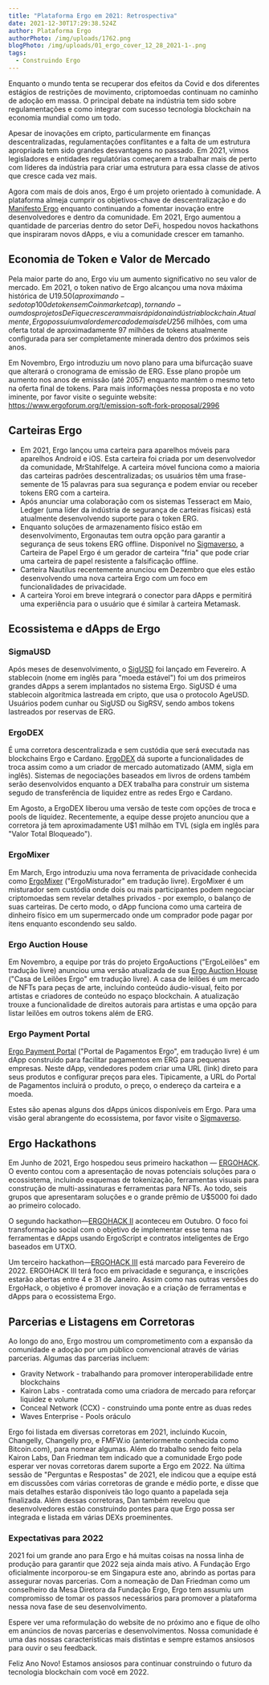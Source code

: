 ```yaml
---
title: "Plataforma Ergo em 2021: Retrospectiva"
date: 2021-12-30T17:29:38.524Z
author: Plataforma Ergo
authorPhoto: /img/uploads/1762.png
blogPhoto: /img/uploads/01_ergo_cover_12_28_2021-1-.png
tags:
  - Construindo Ergo
---
```

<!--StartFragment-->

Enquanto o mundo tenta se recuperar dos efeitos da Covid e dos diferentes estágios de restrições de movimento, criptomoedas continuam no caminho de adoção em massa. O principal debate na indústria tem sido sobre regulamentações e como integrar com sucesso tecnologia blockchain na economia mundial como um todo.

Apesar de inovações em cripto, particularmente em finanças descentralizadas, regulamentações conflitantes e a falta de um estrutura apropriada tem sido grandes desvantagens no passado. Em 2021, vimos legisladores e entidades regulatórias começarem a trabalhar mais de perto com líderes da indústria para criar uma estrutura para essa classe de ativos que cresce cada vez mais.

Agora com mais de dois anos, Ergo é um projeto orientado à comunidade. A plataforma almeja cumprir os objetivos-chave de descentralização e do [Manifesto Ergo](https://ergoplatform.org/pt/blog/2021-04-26-the-ergo-manifesto/) enquanto continuando a fomentar inovação entre desenvolvedores e dentro da comunidade. Em 2021, Ergo aumentou a quantidade de parcerias dentro do setor DeFi, hospedou novos hackathons que inspiraram novos dApps, e viu a comunidade crescer em tamanho.

## Economia de Token e Valor de Mercado

Pela maior parte do ano, Ergo viu um aumento significativo no seu valor de mercado. Em 2021, o token nativo de Ergo alcançou uma nova máxima histórica de U$19.50 (aproximando-se do top 100 de tokens em Coinmarketcap), tornando-o um dos projetos DeFi que cresceram mais rápido na indústria blockchain. Atualmente, Ergo possui um valor de mercado de mais de U$256 milhões, com uma oferta total de aproximadamente 97 milhões de tokens atualmente configurada para ser completamente minerada dentro dos próximos seis anos.

Em Novembro, Ergo introduziu um novo plano para uma bifurcação suave que alterará o cronograma de emissão de ERG. Esse plano propõe um aumento nos anos de emissão (até 2057) enquanto mantém o mesmo teto na oferta final de tokens. Para mais informações nessa proposta e no voto iminente, por favor visite o seguinte website: <https://www.ergoforum.org/t/emission-soft-fork-proposal/2996> 

## Carteiras Ergo 

* Em 2021, Ergo lançou uma carteira para aparelhos móveis para aparelhos Android e iOS. Esta carteira foi criada por um desenvolvedor da comunidade, MrStahlfelge. A carteira móvel funciona como a maioria das carteiras padrões descentralizadas; os usuários têm uma frase-semente de 15 palavras para sua segurança e podem enviar ou receber tokens ERG com a carteira.
* Após anunciar uma colaboração com os sistemas Tesseract em Maio, Ledger (uma líder da indústria de segurança de carteiras físicas) está atualmente desenvolvendo suporte para o token ERG. 
* Enquanto soluções de armazenamento físico estão em desenvolvimento, Ergonautas tem outra opção para garantir a segurança de seus tokens ERG offline. Disponível no [Sigmaverso](https://sigmaverse.io), a Carteira de Papel Ergo é um gerador de carteira "fria" que pode criar uma carteira de papel resistente a falsificação offline. 
* Carteira Nautilus recentemente anunciou em Dezembro que eles estão desenvolvendo uma nova carteira Ergo com um foco em funcionalidades de privacidade.
* A carteira Yoroi em breve integrará o conector para dApps e permitirá uma experiência para o usuário que é similar à carteira Metamask.

## Ecossistema e dApps de Ergo

### SigmaUSD

Após meses de desenvolvimento, o [SigUSD](https://bit.ly/3nFRKHx) foi lançado em Fevereiro. A stablecoin (nome em inglês para "moeda estável") foi um dos primeiros grandes dApps a serem implantados no sistema Ergo. SigUSD é uma stablecoin algorítmica lastreada em cripto, que usa o protocolo AgeUSD. Usuários podem cunhar ou SigUSD ou SigRSV, sendo ambos tokens lastreados por reservas de ERG.

### ErgoDEX

É uma corretora descentralizada e sem custódia que será executada nas blockchains Ergo e Cardano. [ErgoDEX](https://ergodex.io/) dá suporte a funcionalidades de troca assim como a um criador de mercado automatizado (AMM, sigla em inglês). Sistemas de negociações baseados em livros de ordens também serão desenvolvidos enquanto a DEX trabalha para construir um sistema segudo de transferência de liquidez entre as redes Ergo e Cardano. 

Em Agosto, a ErgoDEX liberou uma versão de teste com opções de troca e pools de liquidez. Recentemente, a equipe desse projeto anunciou que a corretora já tem aproximadamente U$1 milhão em TVL (sigla em inglês para "Valor Total Bloqueado"). 

### ErgoMixer

Em March, Ergo introduziu uma nova ferramenta de privacidade conhecida como [ErgoMixer](https://github.com/ergoMixer/ergoMixBack) ("ErgoMisturador" em tradução livre). ErgoMixer é um misturador sem custódia onde dois ou mais participantes podem negociar criptomoedas sem revelar detalhes privados - por exemplo, o balanço de suas carteiras. De certo modo, o dApp funciona como uma carteira de dinheiro físico em um supermercado onde um comprador pode pagar por itens enquanto escondendo seu saldo.

### Ergo Auction House

Em Novembro, a equipe por trás do projeto ErgoAuctions ("ErgoLeilões" em tradução livre) anunciou uma versão atualizada de sua [Ergo Auction House](https://bit.ly/3DHCorr) ("Casa de Leilões Ergo" em tradução livre). A casa de leilões é um mercado de NFTs para peças de arte, incluindo conteúdo áudio-visual, feito por artistas e criadores de conteúdo no espaço blockchain. A atualização trouxe a funcionalidade de direitos autorais para artistas e uma opção para listar leilões em outros tokens além de ERG.

### Ergo Payment Portal

[Ergo Payment Portal](https://paymentportal.ergo.ga/about.html) ("Portal de Pagamentos Ergo", em tradução livre) é um dApp construído para facilitar pagamentos em ERG para pequenas empresas. Neste dApp, vendedores podem criar uma URL (link) direto para seus produtos e configurar preços para eles. Tipicamente, a URL do Portal de Pagamentos incluirá o produto, o preço, o endereço da carteira e a moeda.

Estes são apenas alguns dos dApps únicos disponíveis em Ergo. Para uma visão geral abrangente do ecossistema, por favor visite o [Sigmaverso](https://sigmaverse.io/?utm_campaign=DApps). 

## Ergo Hackathons

Em Junho de 2021, Ergo hospedou seus primeiro hackathon — [ERGOHACK](https://ergoplatform.org/pt/blog/2021-06-04-ergo-community-launches-its-first-hackathon-ergohack/). O evento contou com a apresentação de novas potenciais soluções para o ecossistema, incluindo esquemas de tokenização, ferramentas visuais para construção de multi-assinaturas e ferramentas para NFTs. Ao todo, seis grupos que apresentaram soluções e o grande prêmio de U$5000 foi dado ao primeiro colocado.

O segundo hackathon—[ERGOHACK II](https://ergoplatform.org/pt/blog/2021-10-15-ergohack-ii-wrap-up/) aconteceu em Outubro. O foco foi transformação social com o objetivo de implementar esse tema nas ferramentas e dApps usando ErgoScript e contratos inteligentes de Ergo baseados em UTXO.

Um terceiro hackathon—[ERGOHACK III](https://ergoplatform.org/pt/blog/2021-12-21-ergohack-iii-privacy-security/) está marcado para Fevereiro de 2022. ERGOHACK III terá foco em privacidade e segurança, e inscrições estarão abertas entre 4 e 31 de Janeiro. Assim como nas outras versões do ErgoHack, o objetivo é promover inovação e a criação de ferramentas e dApps para o ecossistema Ergo.

## Parcerias e Listagens em Corretoras

Ao longo do ano, Ergo mostrou um comprometimento com a expansão da comunidade e adoção por um público convencional através de várias parcerias. Algumas das parcerias incluem:

* Gravity Network - trabalhando para promover interoperabilidade entre blockchains
* Kairon Labs - contratada como uma criadora de mercado para reforçar liquidez e volume
* Conceal Network (CCX) - construindo uma ponte entre as duas redes
* Waves Enterprise - Pools oráculo

Ergo foi listada em diversas corretoras em 2021, incluindo Kucoin, Changelly, Changelly pro, e FMFW.io (anteriormente conhecida como Bitcoin.com), para nomear algumas. Além do trabalho sendo feito pela Kairon Labs, Dan Friedman tem indicado que a comunidade Ergo pode esperar ver novas corretoras darem suporte a Ergo em 2022. Na última sessão de "Perguntas e Respostas" de 2021, ele indicou que a equipe está em discussões com várias corretoras de grande e médio porte, e disse que mais detalhes estarão disponíveis tão logo quanto a papelada seja finalizada. Além dessas corretoras, Dan também revelou que desenvolvedores estão construindo pontes para que Ergo possa ser integrada e listada em várias DEXs proeminentes.

### Expectativas para 2022

2021 foi um grande ano para Ergo e há muitas coisas na nossa linha de produção para garantir que 2022 seja ainda mais ativo. A Fundação Ergo oficialmente incorporou-se em Singapura este ano, abrindo as portas para assegurar novas parcerias. Com a nomeação de Dan Friedman como um conselheiro da Mesa Diretora da Fundação Ergo, Ergo tem assumiu um compromisso de tomar os passos necessários para promover a plataforma nessa nova fase de seu desenvolvimento.

Espere ver uma reformulação do website de no próximo ano e fique de olho em anúncios de novas parcerias e desenvolvimentos. Nossa comunidade é uma das nossas características mais distintas e sempre estamos ansiosos para ouvir o seu feedback. 

Feliz Ano Novo! Estamos ansiosos para continuar construindo o futuro da tecnologia blockchain com você em 2022. 

<!--EndFragment-->